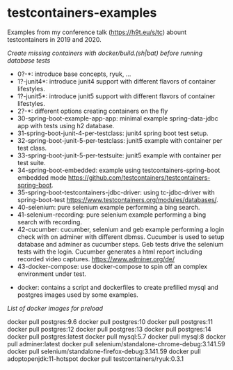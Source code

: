 # testcontainers-examples
Examples from my conference talk (https://h9t.eu/s/tc) abount testcontainers in 2019 and 2020.

*Create missing containers with docker/build.(sh|bat) before running database tests*

+ 0?-*: introduce base concepts, ryuk, ...
+ 1?-junit4*: introduce junit4 support with different flavors of container lifestyles. 
+ 1?-junit5*: introduce junit5 support with different flavors of container lifestyles.
+ 2?-*: different options creating containers on the fly
+ 30-spring-boot-example-app-app: minimal example spring-data-jdbc app with tests using h2 database. 
+ 31-spring-boot-junit-4-per-testclass: junit4 spring boot test setup.
+ 32-spring-boot-junit-5-per-testclass: junit5 example with container per test class.
+ 33-spring-boot-junit-5-per-testsuite: junit5 example with container per test suite.
+ 34-spring-boot-embedded: example using testcontainers-spring-boot embedded mode https://github.com/testcontainers/testcontainers-spring-boot.
+ 35-spring-boot-testcontainers-jdbc-driver: using tc-jdbc-driver with spring-boot-test https://www.testcontainers.org/modules/databases/.
+ 40-selenium: pure selenium example performing a bing search.
+ 41-selenium-recording: pure selenium example performing a bing search with recording.
+ 42-cucumber: cucumber, selenium and geb example performing a login check with on
adminer with different dbmss. Cucumber is used to setup database and 
adminer as cucumber steps. Geb tests drive the selenium tests with the login. Cucumber generates a html report including recorded video captures.
 https://www.adminer.org/de/
+ 43-docker-compose: use docker-compose to spin off an complex environment under test.  
* docker: contains a script and dockerfiles to create prefilled mysql and postgres images used by some examples.

*List of docker images for preload*

docker pull postgres:9.6
docker pull postgres:10
docker pull postgres:11
docker pull postgres:12
docker pull postgres:13
docker pull postgres:14
docker pull postgres:latest
docker pull mysql:5.7
docker pull mysql:8
docker pull adminer:latest
docker pull selenium/standalone-chrome-debug:3.141.59
docker pull selenium/standalone-firefox-debug:3.141.59
docker pull adoptopenjdk:11-hotspot
docker pull testcontainers/ryuk:0.3.1
